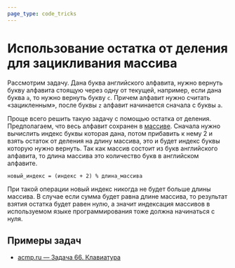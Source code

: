 ```yaml
---
page_type: code_tricks
---
```

# Использование остатка от деления для зацикливания массива

Рассмотрим задачу. Дана буква английского алфавита, нужно вернуть букву алфавита стоящую через одну от текущей, например, если дана буква `a`, то нужно вернуть букву `c`. Причем алфавит нужно считать «зацикленным», после буквы `z` алфавит начинается сначала с буквы `a`.

Проще всего решить такую задачу с помощью остатка от деления. Предполагаем, что весь алфавит сохранен в [массиве]([[20221025215309]]). Сначала нужно вычислить индекс буквы которая дана, потом прибавить к нему 2 и взять остаток от деления на длину массива, это и будет индекс буквы которую нужно вернуть. Так как массив состоит из букв английского алфавита, то длина массива это количество букв в английском алфавите.

```
новый_индекс = (индекс + 2) % длина_массива
```

При такой операции новый индекс никогда не будет больше длины массива. В случае если сумма будет равна длине массива, то результат взятия остатка будет равен нулю, а значит индексация массивов в используемом языке программирования тоже должна начинаться с нуля.

## Примеры задач

* [acmp.ru — Задача 66. Клавиатура](https://acmp.ru/index.asp?main=task&id_task=66)